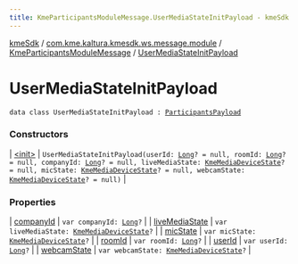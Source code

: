 ```yaml
---
title: KmeParticipantsModuleMessage.UserMediaStateInitPayload - kmeSdk
---
```


[kmeSdk](../../../index.html) / [com.kme.kaltura.kmesdk.ws.message.module](../../index.html) / [KmeParticipantsModuleMessage](../index.html) / [UserMediaStateInitPayload](./index.html)

# UserMediaStateInitPayload

`data class UserMediaStateInitPayload : `[`ParticipantsPayload`](../-participants-payload/index.html)

### Constructors

| [&lt;init&gt;](-init-.html) | `UserMediaStateInitPayload(userId: `[`Long`](https://kotlinlang.org/api/latest/jvm/stdlib/kotlin/-long/index.html)`? = null, roomId: `[`Long`](https://kotlinlang.org/api/latest/jvm/stdlib/kotlin/-long/index.html)`? = null, companyId: `[`Long`](https://kotlinlang.org/api/latest/jvm/stdlib/kotlin/-long/index.html)`? = null, liveMediaState: `[`KmeMediaDeviceState`](../../../com.kme.kaltura.kmesdk.ws.message.type/-kme-media-device-state/index.html)`? = null, micState: `[`KmeMediaDeviceState`](../../../com.kme.kaltura.kmesdk.ws.message.type/-kme-media-device-state/index.html)`? = null, webcamState: `[`KmeMediaDeviceState`](../../../com.kme.kaltura.kmesdk.ws.message.type/-kme-media-device-state/index.html)`? = null)` |

### Properties

| [companyId](company-id.html) | `var companyId: `[`Long`](https://kotlinlang.org/api/latest/jvm/stdlib/kotlin/-long/index.html)`?` |
| [liveMediaState](live-media-state.html) | `var liveMediaState: `[`KmeMediaDeviceState`](../../../com.kme.kaltura.kmesdk.ws.message.type/-kme-media-device-state/index.html)`?` |
| [micState](mic-state.html) | `var micState: `[`KmeMediaDeviceState`](../../../com.kme.kaltura.kmesdk.ws.message.type/-kme-media-device-state/index.html)`?` |
| [roomId](room-id.html) | `var roomId: `[`Long`](https://kotlinlang.org/api/latest/jvm/stdlib/kotlin/-long/index.html)`?` |
| [userId](user-id.html) | `var userId: `[`Long`](https://kotlinlang.org/api/latest/jvm/stdlib/kotlin/-long/index.html)`?` |
| [webcamState](webcam-state.html) | `var webcamState: `[`KmeMediaDeviceState`](../../../com.kme.kaltura.kmesdk.ws.message.type/-kme-media-device-state/index.html)`?` |


